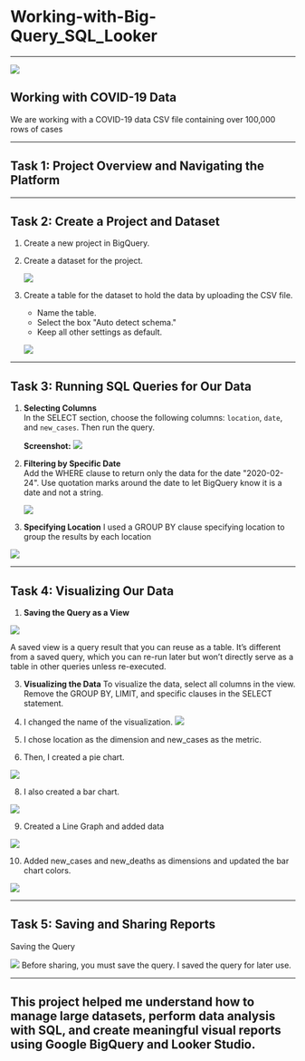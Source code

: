 # Working-with-Big-Query_SQL_Looker

---

![](https://github.com/TammyTheAnalyst/Working-with-Big-Query_SQL_Looker/blob/main/Screenshot%20(4431).png)

## Working with COVID-19 Data
We are working with a COVID-19 data CSV file containing over 100,000 rows of cases

---

## Task 1: Project Overview and Navigating the Platform

---

## Task 2: Create a Project and Dataset
1. Create a new project in BigQuery.
2. Create a dataset for the project.
   
   ![](https://github.com/TammyTheAnalyst/Working-with-Big-Query_SQL_Looker/blob/main/Screenshot%20(4414).png)
   

3. Create a table for the dataset to hold the data by uploading the CSV file. 
   - Name the table.
   - Select the box "Auto detect schema."
   - Keep all other settings as default.

   
   ![](https://github.com/TammyTheAnalyst/Working-with-Big-Query_SQL_Looker/blob/main/Screenshot%20(4415).png)

---

## Task 3: Running SQL Queries for Our Data

1. **Selecting Columns**  
   In the SELECT section, choose the following columns: `location`, `date`, and `new_cases`. Then run the query.

   **Screenshot:**
   ![](https://github.com/TammyTheAnalyst/Working-with-Big-Query_SQL_Looker/blob/main/Screenshot%20(4416).png)

2. **Filtering by Specific Date**  
   Add the WHERE clause to return only the data for the date "2020-02-24". Use quotation marks around the date to let BigQuery know it is a date and not a string.

   ![](https://github.com/TammyTheAnalyst/Working-with-Big-Query_SQL_Looker/blob/main/Screenshot%20(4419).png)

4. **Specifying Location**
    I used a GROUP BY clause specifying location to group the results by each location     
   
  ![](https://github.com/TammyTheAnalyst/Working-with-Big-Query_SQL_Looker/blob/main/Screenshot%20(4421).png)

  ---

##  Task 4: Visualizing Our Data

1. **Saving the Query as a View**

  ![](https://github.com/TammyTheAnalyst/Working-with-Big-Query_SQL_Looker/blob/main/Screenshot%20(4422).png)

A saved view is a query result that you can reuse as a table. It’s different from a saved query, which you can re-run later but won’t directly serve as a table in other queries unless re-executed.


3. **Visualizing the Data**
To visualize the data, select all columns in the view. Remove the GROUP BY, LIMIT, and specific clauses in the SELECT statement.

4. I changed the name of the visualization.
  ![](https://github.com/TammyTheAnalyst/Working-with-Big-Query_SQL_Looker/blob/main/Screenshot%20(4423).png)

6. I chose location as the dimension and new_cases as the metric.


7. Then, I created a pie chart.

  ![](https://github.com/TammyTheAnalyst/Working-with-Big-Query_SQL_Looker/blob/main/Screenshot%20(4424).png)

8. I also created a bar chart.

  ![](https://github.com/TammyTheAnalyst/Working-with-Big-Query_SQL_Looker/blob/main/Screenshot%20(4425).png)

9. Created a Line Graph and added data

  ![](https://github.com/TammyTheAnalyst/Working-with-Big-Query_SQL_Looker/blob/main/Screenshot%20(4426).png)

10. Added new_cases and new_deaths as dimensions and updated the bar chart colors.

  ![](https://github.com/TammyTheAnalyst/Working-with-Big-Query_SQL_Looker/blob/main/Screenshot%20(4428).png)

---

## Task 5: Saving and Sharing Reports
Saving the Query

![](https://github.com/TammyTheAnalyst/Working-with-Big-Query_SQL_Looker/blob/main/Screenshot%20(4429).png)
Before sharing, you must save the query. I saved the query for later use.

---

## This project helped me understand how to manage large datasets, perform data analysis with SQL, and create meaningful visual reports using Google BigQuery and Looker Studio.



